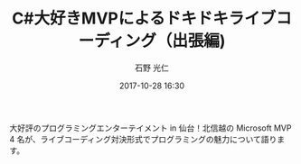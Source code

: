 ﻿---
title: C#大好きMVPによるドキドキライブコーディング（出張編)
description: "C#大好きMVPによるドキドキライブコーディング（出張編)"
date: 2017-10-28 16:30
sessionlevel: 50
author: 石野 光仁
co_author: 小島 富治雄
co_author2: 鈴木 孝明
co_author3: 室星 亮太
category: sessions
---
大好評のプログラミングエンターテイメント in 仙台！北信越の Microsoft MVP 4 名が、ライブコーディング対決形式でプログラミングの魅力について語ります。
